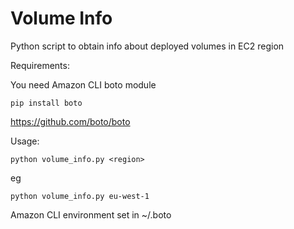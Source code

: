 # Volume Info

Python script to obtain info about deployed volumes in EC2 region

Requirements:

You need Amazon CLI boto module

`pip install boto`

https://github.com/boto/boto

Usage:

`python volume_info.py <region>`

eg

`python volume_info.py eu-west-1`

Amazon CLI environment set in ~/.boto

